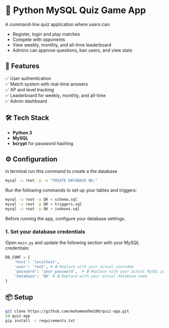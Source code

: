 # 🧠 Python MySQL Quiz Game App

A command-line quiz application where users can:
- Register, login and play matches
- Compete with opponents
- View weekly, monthly, and all-time leaderboard
- Admins can approve questions, ban users, and view stats

## 🚀 Features

✅ User authentication  
✅ Match system with real-time answers  
✅ XP and level tracking  
✅ Leaderboard for weekly, monthly, and all-time  
✅ Admin dashboard  

## 🛠 Tech Stack

- **Python 3**
- **MySQL**
- **bcrypt** for password hashing

## ⚙️ Configuration

in terminal run this command to create a the database

```bash
mysql -u root -p -e "CREATE DATABASE QK;"
```
Run the following commands to set up your tables and triggers:

```bash
mysql -u root -p QK < schema.sql
mysql -u root -p QK < triggers.sql
mysql -u root -p QK < indexes.sql
```


Before running the app, configure your database settings.

### 1. Set your database credentials

Open `main.py` and update the following section with your MySQL credentials:

```python
DB_CONF = {
    'host': 'localhost',
    'user': 'root', # 🔒 Replace with your actual username
    'password': 'your_password',  # 🔒 Replace with your actual MySQL password
    'database': 'QK' # 🔒 Replace with your actual database name
}
```
## 📦 Setup

```bash
git clone https://github.com/mohammadhm180/quiz-app.git
cd quiz-app
pip install -r requirements.txt

